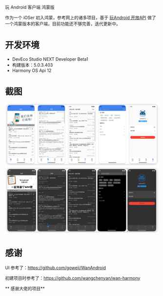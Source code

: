 玩 Android 客户端  鸿蒙版

作为一个 iOSer 初入鸿蒙，参考网上的诸多项目，基于 [玩Android 开放API](https://www.wanandroid.com/blog/show/2) 做了一个鸿蒙版本的客户端，目前功能还不够完善，迭代更新中。

# 开发环境
* DevEco Studio NEXT Developer Beta1
* 构建版本：5.0.3.403
* Harmony OS Api 12

# 截图
![浅色模式](./Art/art_light.png)
![深色模式](./Art/art_dark.png)

# 感谢

UI 参考了：https://github.com/goweii/WanAndroid  

初建项目时参考了：https://github.com/wangchenyan/wan-harmony

** 感谢大佬的项目**
